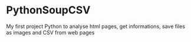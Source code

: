 # PythonSoupCSV
My first project Python to analyse html pages, get informations, save files as images and CSV from web pages
